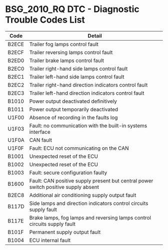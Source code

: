 # BSG_2010_RQ DTC - Diagnostic Trouble Codes List

| Code | Detail |
| - | - |
| B2ECE | Trailer fog lamps control fault |
| B2ECF | Trailer reversing lamps control fault |
| B2ED0 | Trailer brake lamps control fault |
| B2EC0 | Trailer right-hand side lamps control fault |
| B2EC1 | Trailer left-hand side lamps control fault |
| B2EC2 | Trailer right-hand direction indicators control fault |
| B2EC3 | Trailer left-hand direction indicators control fault |
| B1010 | Power output deactivated definitively |
| B1011 | Power output temporarily deactivated |
| U1F00 | Absence of recording in the faults log |
| U1F03 | Fault: no communication with the built-in systems interface |
| U1F0A | CAN fault |
| U1F0F | Fault: ECU not communicating on the CAN |
| B1001 | Unexpected reset of the ECU |
| B1002 | Unexpected reset of the ECU |
| B1003 | Fault: secure configuration faulty |
| B1600 | Fault: CAN positive supply present but central power switch positive supply absent |
| B2EC8 | Additional air conditioning supply output fault |
| B117D | Side lamps and direction indicators control circuits supply fault |
| B117E | Brake lamps, fog lamps and reversing lamps control circuits supply fault |
| B101F | Permanent supply output fault |
| B1004 | ECU internal fault |
